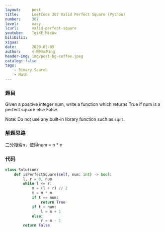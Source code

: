 ```yaml
---
layout:     post
title:      LeetCode 367 Valid Perfect Square (Python)
number:     367
level:      easy
lcurl:      valid-perfect-square
youtube:    TqiXE_MicWw
bilibili1:  
xigua:      
date:       2020-05-09
author:     小明MaxMing
header-img: img/post-bg-coffee.jpeg
catalog: false
tags:
    - Binary Search
    - Math
---
```


### 题目

Given a positive integer num, write a function which returns True if num is a perfect square else False.

Note: Do not use any built-in library function such as `sqrt`.

### 解题思路

二分搜索n，使得num = n * n

### 代码
```python
class Solution:
    def isPerfectSquare(self, num: int) -> bool:
        l, r = 0, num
        while l <= r:
            m = (l + r) // 2
            t = m * m
            if t == num:
                return True
            if t < num:
                l = m + 1
            else:
                r = m - 1
        return False
```
